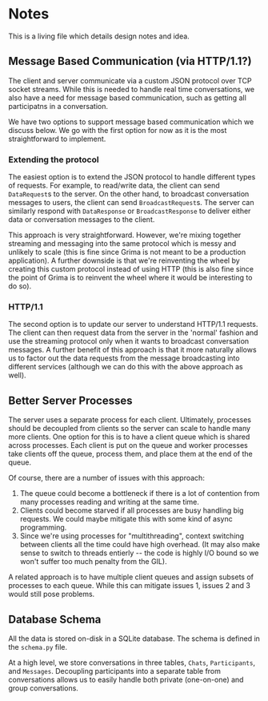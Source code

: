 # Notes
This is a living file which details design notes and idea.

## Message Based Communication (via HTTP/1.1?)
The client and server communicate via a custom JSON protocol over TCP socket 
streams. While this is needed to handle real time conversations, we also have
a need for message based communication, such as getting all participatns in a 
conversation.

We have two options to support message based communication which we discuss
below. We go with the first option for now as it is the most straightforward to
implement.

### Extending the protocol
The easiest option is to extend the JSON protocol to handle different types of 
requests. For example, to read/write data, the client can send `DataRequest`s
to the server. On the other hand, to broadcast conversation messages to users,
the client can send `BroadcastRequest`s. The server can similarly respond with
`DataResponse` or `BroadcastResponse` to deliver either data or conversation
messages to the client.

This approach is very straightforward. However, we're mixing together streaming
and messaging into the same protocol which is messy and unlikely to scale
(this is fine since Grima is not meant to be a production application). A 
further downside is that we're reinventing the wheel by creating this custom
protocol instead of using HTTP (this is also fine since the point of Grima is to
reinvent the wheel where it would be interesting to do so).

### HTTP/1.1
The second option is to update our server to understand HTTP/1.1 requests. The 
client can then request data from the server in the 'normal' fashion and use
the streaming protocol only when it wants to broadcast conversation messages. A
further benefit of this approach is that it more naturally allows us to factor 
out the data requests from the message broadcasting into different services 
(although we can do this with the above approach as well).


## Better Server Processes
The server uses a separate process for each client. Ultimately, processes 
should be decoupled from clients so the server can scale to handle many more
clients. One option for this is to have a client queue which is shared across
processes. Each client is put on the queue and worker processes take clients
off the queue, process them, and place them at the end of the queue. 

Of course, there are a number of issues with this approach: 
  1. The queue could become a bottleneck if there is a lot of contention from
     many processes reading and writing at the same time. 
  1. Clients could become starved if all processes are busy handling big 
     requests. We could maybe mitigate this with some kind of async 
     programming.
  1. Since we're using processes for "multithreading", context switching 
     between clients all the time could have high overhead. (It may also make
     sense to switch to threads entierly -- the code is highly I/O bound so we
     won't suffer too much penalty from the GIL).

A related approach is to have multiple client queues and assign subsets of 
processes to each queue. While this can mitigate issues 1, issues 2 and 3 would
still pose problems.


## Database Schema 
All the data is stored on-disk in a SQLite database. The schema is defined in 
the `schema.py` file.

At a high level, we store conversations in three tables, `Chats`, 
`Participants`, and `Messages`. Decoupling participants into a separate table
from conversations allows us to easily handle both private (one-on-one) and 
group conversations.


